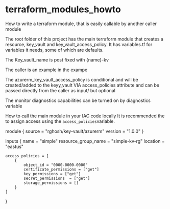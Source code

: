 # terraform_modules_howto
How to write a terraform module, that is easily callable by another caller module  


The root folder of this project has the main terraform module that creates a resource, key_vault and key_vault_access_policy.
It has variables.tf for variables it needs, some of which are defaults.

The Key_vault_name is post fixed with {name}-kv

The caller is an example in the exampe

The azurerm_key_vault_access_policy is conditional and will be created/added to the keyy_vault VIA access_policies attribute and can be passed directly from the caller as input/ but optional


The monitor diagnostics capabilities can be turned on by diagnostics variable



How to call the main module in your IAC code locally
It is recommended the to assign access using the `access_policies`variable.


module {
    source = "rghosh/key-vault/azurerm"
    version = "1.0.0"
}

inputs {
    name = "simple"
    resource_group_name = "simple-kv-rg"
    location = "eastus"

    access_policies = [
        {
            object_id = "0000-0000-0000"
            certificate_permissions = ["get"]
            key_permissions = ["get"]
            secret_permissions  = ["get"]
            storage_permissions = []
        }
    ]
}
```
